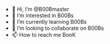 - 👋 Hi, I’m @B00Bmaster
- 👀 I’m interested in B00Bs  
- 🌱 I’m currently learning B00Bs 
- 💞️ I’m looking to collaborate on B00Bs
- 📫 How to reach me BonK

<!---
B00Bmaster/B00Bmaster is a ✨ special ✨ repository because its `README.md` (this file) appears on your GitHub profile.
You can click the Preview link to take a look at your changes.
--->
